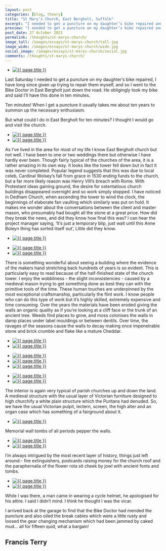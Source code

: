 ```yaml
---
layout: post
categories: [blog, theory]
title: "St Mary’s Church, East Bergholt, Suffolk"
excerpt: "I needed to get a puncture on my daughter’s bike repaired and so I went to the Bike Doctor in East Bergholt. He said I’ll have this done in ten minutes. But what could I do in East Bergholt for ten minutes? I thought I would go and visit the church."
preview: "I needed to get a puncture on my daughter’s bike repaired and so I went to the Bike Doctor in East Bergholt. He said I’ll have this done in ten minutes. But what could I do in East Bergholt for ten minutes? I thought I would go and visit the church."
post_date: 27 October 2021
permalink: /thoughts/st-marys-church/
image_tall: /images/essays/st-marys-church/tall.jpg
image_wide: /images/essays/st-marys-church/wide.jpg
social_image: /images/essays/st-marys-church/social.jpg
comments: /thoughts/st-marys-church/
---
```


<ul class="list">
	<li class="full">
		<a class="fancybox" rel="group" href="/images/essays/st-marys-church/01.jpg">
			<img class="lazy" src="/images/essays/st-marys-church/01.jpg" alt="{{ page.title }}" />
		</a>
	</li>
</ul>

Last Saturday I needed to get a puncture on my daughter’s bike repaired, I have long since given up trying to repair them myself, and so I went to the Bike Doctor in East Bergholt just down the road. He obligingly took my bike and said I’ll have this done in ten minutes.

Ten minutes! When I get a puncture it usually takes me about ten years to summon up the necessary enthusiasm. 

But what could I do in East Bergholt for ten minutes? I thought I would go and visit the church.

<ul class="list">
	<li class="half">
		<a class="fancybox" rel="group" href="/images/essays/st-marys-church/02.jpg">
			<img class="lazy" src="/images/essays/st-marys-church/thumbs/02.jpg" alt="{{ page.title }}" />
		</a>
	</li>
	<li class="half">
		<a class="fancybox" rel="group" href="/images/essays/st-marys-church/03.jpg">
			<img class="lazy" src="/images/essays/st-marys-church/thumbs/03.jpg" alt="{{ page.title }}" />
		</a>
	</li>
</ul>

As I’ve lived in the area for most of my life I know East Bergholt church but not well. I have been to one or two weddings there but otherwise I have hardly ever been. Though fairly typical of the churches of the area, it is a rather amazing in its own way. It looks like the tower fell down but in fact it was never completed. Popular legend suggests that this was due to local celeb, Cardinal Wolsey’s fall from grace in 1530 ending funds to the church, but a far more likely reason was Henry VIII’s breach with Rome. With Protestant ideas gaining ground, the desire for ostentatious church buildings disappeared overnight and so work simply stopped. I have noticed in Dedham Church, when ascending the tower to wind the clock, the beginnings of elaborate fan vaulting which similarly was put on hold. It makes me wonder about the conversations between the client and master mason, who presumably had bought all the stone at a great price. How did they break the news, and did they know how final this was? I can hear the project manager saying, ‘It’s just a temporary blip, just wait until this Anne Boleyn thing has sorted itself out’, Little did they know.

<ul class="list">
	<li class="full">
		<a class="fancybox" rel="group" href="/images/essays/st-marys-church/04.jpg">
			<img class="lazy" src="/images/essays/st-marys-church/04.jpg" alt="{{ page.title }}" />
		</a>
	</li>
</ul>
<ul class="list">
	<li class="half">
		<a class="fancybox" rel="group" href="/images/essays/st-marys-church/05.jpg">
			<img class="lazy" src="/images/essays/st-marys-church/thumbs/05.jpg" alt="{{ page.title }}" />
		</a>
	</li>
	<li class="half">
		<a class="fancybox" rel="group" href="/images/essays/st-marys-church/06.jpg">
			<img class="lazy" src="/images/essays/st-marys-church/thumbs/06.jpg" alt="{{ page.title }}" />
		</a>
	</li>
</ul>

There is something wonderful about seeing a building where the evidence of the makers hand stretching back hundreds of years is so evident. This is particularly easy to read because of the half-finished state of the church tower. I enjoy the wobbliness - the slight inconsistencies - caused by a medieval mason trying to get something done as best they can with the primitive tools of the time. These human touches are underpinned by the most exceptional craftsmanship, particularly the flint work. I know people who can do this type of work but it’s highly skilled, extremely expensive and time consuming. Over the years the materials have been eroded giving the walls an organic quality as if you’re looking at a cliff face or the trunk of an ancient tree. Weeds find places to grow, and moss colonises the walls in damp places under label mouldings or between dentils. Over time, the ravages of the seasons cause the walls to decay making once impenetrable stone and brick crumble and flake like a mature Cheddar.


<ul class="list">
	<li class="half">
		<a class="fancybox" rel="group" href="/images/essays/st-marys-church/07.jpg">
			<img class="lazy" src="/images/essays/st-marys-church/thumbs/07.jpg" alt="{{ page.title }}" />
		</a>
	</li>
	<li class="half">
		<a class="fancybox" rel="group" href="/images/essays/st-marys-church/08.jpg">
			<img class="lazy" src="/images/essays/st-marys-church/thumbs/08.jpg" alt="{{ page.title }}" />
		</a>
	</li>
</ul>
<ul class="list">
	<li class="third">
		<a class="fancybox" rel="group" href="/images/essays/st-marys-church/09.jpg">
			<img class="lazy" src="/images/essays/st-marys-church/thumbs/09.jpg" alt="{{ page.title }}" />
		</a>
	</li>
	<li class="third">
		<a class="fancybox" rel="group" href="/images/essays/st-marys-church/10.jpg">
			<img class="lazy" src="/images/essays/st-marys-church/thumbs/10.jpg" alt="{{ page.title }}" />
		</a>
	</li>
	<li class="third">
		<a class="fancybox" rel="group" href="/images/essays/st-marys-church/11.jpg">
			<img class="lazy" src="/images/essays/st-marys-church/thumbs/11.jpg" alt="{{ page.title }}" />
		</a>
	</li>
</ul>
<ul class="list">
	<li class="half">
		<a class="fancybox" rel="group" href="/images/essays/st-marys-church/12.jpg">
			<img class="lazy" src="/images/essays/st-marys-church/thumbs/12.jpg" alt="{{ page.title }}" />
		</a>
	</li>
	<li class="half">
		<a class="fancybox" rel="group" href="/images/essays/st-marys-church/13.jpg">
			<img class="lazy" src="/images/essays/st-marys-church/thumbs/13.jpg" alt="{{ page.title }}" />
		</a>
	</li>
</ul>

The interior is again very typical of parish churches up and down the land. A medieval structure with the usual layer of Victorian furniture designed to high churchify a white plain structure which the Puritans had denuded. So, we have the usual Victorian pulpit, lectern, screen, the high alter and an organ case which has something of a fairground about it. 

<ul class="list">
	<li class="full">
		<a class="fancybox" rel="group" href="/images/essays/st-marys-church/14.jpg">
			<img class="lazy" src="/images/essays/st-marys-church/14.jpg" alt="{{ page.title }}" />
		</a>
	</li>
</ul>

Memorial wall tombs of all periods pepper the walls.

<ul class="list">
	<li class="half">
		<a class="fancybox" rel="group" href="/images/essays/st-marys-church/15.jpg">
			<img class="lazy" src="/images/essays/st-marys-church/thumbs/15.jpg" alt="{{ page.title }}" />
		</a>
	</li>
	<li class="half">
		<a class="fancybox" rel="group" href="/images/essays/st-marys-church/16.jpg">
			<img class="lazy" src="/images/essays/st-marys-church/thumbs/16.jpg" alt="{{ page.title }}" />
		</a>
	</li>
</ul>

I’m always intrigued by the most recent layer of history, things just left around:- fire extinguishers,  postcards raising money for the church roof and the paraphernalia of the flower rota sit cheek by jowl with ancient fonts and tombs.

<ul class="list">
	<li class="half">
		<a class="fancybox" rel="group" href="/images/essays/st-marys-church/17.jpg">
			<img class="lazy" src="/images/essays/st-marys-church/thumbs/17.jpg" alt="{{ page.title }}" />
		</a>
	</li>
	<li class="half">
		<a class="fancybox" rel="group" href="/images/essays/st-marys-church/18.jpg">
			<img class="lazy" src="/images/essays/st-marys-church/thumbs/18.jpg" alt="{{ page.title }}" />
		</a>
	</li>
</ul>

While I was there, a man came in wearing a cycle helmet, he apologised for his attire. I said I didn’t mind. I think he thought I was the vicar.

I arrived back at the garage to find that the Bike Doctor had mended the puncture and also oiled the break cables which were a little rusty and loosed the gear changing mechanism which had been jammed by caked mud… all for fifteen quid, what a bargain!

## Francis Terry

 

